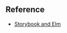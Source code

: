 
## Reference
- [Storybook and Elm](https://orangesodium.cc/ui/elm/2022/04/06/storybook-and-elm.html)